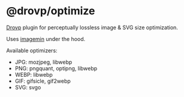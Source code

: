# @drovp/optimize

[Drovp](https://drovp.app) plugin for perceptually lossless image & SVG size optimization.

Uses [imagemin](https://www.npmjs.com/package/imagemin) under the hood.

Available optimizers:

- JPG: mozjpeg, libwebp
- PNG: pngquant, optipng, libwebp
- WEBP: libwebp
- GIF: gifsicle, gif2webp
- SVG: svgo
